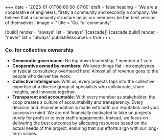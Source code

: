 +++
date = '2023-01-01T08:00:00-07:00'
draft = false
heading = 'We are a cooperative of engineers, firstly a community and secondly a company. We believe that a community structure helps our members be the best version of themselves.'
image = ''
title = 'Co. for community'

[build]
    render = 'always'
    list = 'always'
[[cascade]]
  [cascade.build]
    render = "never"
    list = "always"
    publishResources = true
+++

### Co. for collective ownership

- **Democratic governance**: No top down leadership; 1 member = 1 vote
- **Cooperative owned by members**: We keep things flat - no employees or
  typical consultancy overheard here! Almost all of revenue goes to the people
  who deliver the work.
- **Collective Intelligence**: With us, every projects taps into the collective
  expertise of a diverse group of specialists who collaborate, share insights,
  and innovate together.
- **Transparent and accountable**: With every member as stakeholder, the coop
  creates a culture of accountability and transparency. Every decision and
  recommendation is made with both our reputation and your success in mind. We
  are not financially motivated to take on projects purely for profit or to over
  staff engagements. Instead, we focus on delivering the best outcomes by
  allocating resources based on the actual needs of the project, ensuring that
  our efforts align with our long-term values.
